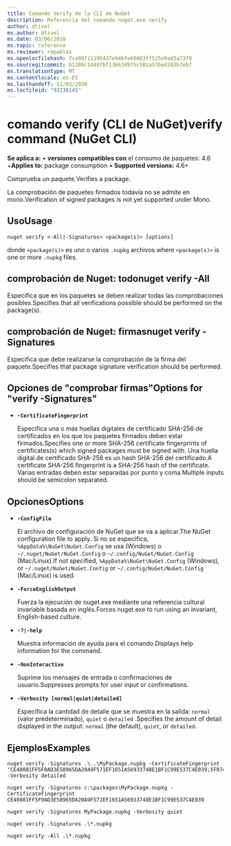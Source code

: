```yaml
---
title: Comando Verify de la CLI de NuGet
description: Referencia del comando nuget.exe verify
author: dtivel
ms.author: dtivel
ms.date: 03/06/2018
ms.topic: reference
ms.reviewer: rmpablos
ms.openlocfilehash: 7ce08f11195437e94bfe69883ff525e9ad3a73f0
ms.sourcegitcommit: b138bc1d49fbf13b63d975c581a53be4283b7ebf
ms.translationtype: MT
ms.contentlocale: es-ES
ms.lasthandoff: 11/03/2020
ms.locfileid: "93238145"
---
```

# <a name="verify-command-nuget-cli"></a><span data-ttu-id="91e55-103">comando verify (CLI de NuGet)</span><span class="sxs-lookup"><span data-stu-id="91e55-103">verify command (NuGet CLI)</span></span>

<span data-ttu-id="91e55-104">**Se aplica a:** &bullet; **versiones compatibles con** el consumo de paquetes: 4.6 +</span><span class="sxs-lookup"><span data-stu-id="91e55-104">**Applies to:** package consumption &bullet; **Supported versions:** 4.6+</span></span>

<span data-ttu-id="91e55-105">Comprueba un paquete.</span><span class="sxs-lookup"><span data-stu-id="91e55-105">Verifies a package.</span></span>

<span data-ttu-id="91e55-106">La comprobación de paquetes firmados todavía no se admite en mono.</span><span class="sxs-lookup"><span data-stu-id="91e55-106">Verification of signed packages is not yet supported under Mono.</span></span>

## <a name="usage"></a><span data-ttu-id="91e55-107">Uso</span><span class="sxs-lookup"><span data-stu-id="91e55-107">Usage</span></span>

```cli
nuget verify <-All|-Signatures> <package(s)> [options]
```

<span data-ttu-id="91e55-108">donde `<package(s)>` es uno o varios `.nupkg` archivos.</span><span class="sxs-lookup"><span data-stu-id="91e55-108">where `<package(s)>` is one or more `.nupkg` files.</span></span>

## <a name="nuget-verify--all"></a><span data-ttu-id="91e55-109">comprobación de Nuget: todo</span><span class="sxs-lookup"><span data-stu-id="91e55-109">nuget verify -All</span></span>

<span data-ttu-id="91e55-110">Especifica que en los paquetes se deben realizar todas las comprobaciones posibles.</span><span class="sxs-lookup"><span data-stu-id="91e55-110">Specifies that all verifications possible should be performed on the package(s).</span></span>

## <a name="nuget-verify--signatures"></a><span data-ttu-id="91e55-111">comprobación de Nuget: firmas</span><span class="sxs-lookup"><span data-stu-id="91e55-111">nuget verify -Signatures</span></span>

<span data-ttu-id="91e55-112">Especifica que debe realizarse la comprobación de la firma del paquete.</span><span class="sxs-lookup"><span data-stu-id="91e55-112">Specifies that package signature verification should be performed.</span></span>

## <a name="options-for-verify--signatures"></a><span data-ttu-id="91e55-113">Opciones de "comprobar firmas"</span><span class="sxs-lookup"><span data-stu-id="91e55-113">Options for "verify -Signatures"</span></span>

- **`-CertificateFingerprint`**

  <span data-ttu-id="91e55-114">Especifica una o más huellas digitales de certificado SHA-256 de certificados en los que los paquetes firmados deben estar firmados.</span><span class="sxs-lookup"><span data-stu-id="91e55-114">Specifies one or more SHA-256 certificate fingerprints of certificates(s) which signed packages must be signed with.</span></span> <span data-ttu-id="91e55-115">Una huella digital de certificado SHA-256 es un hash SHA-256 del certificado.</span><span class="sxs-lookup"><span data-stu-id="91e55-115">A certificate SHA-256 fingerprint is a SHA-256 hash of the certificate.</span></span> <span data-ttu-id="91e55-116">Varias entradas deben estar separadas por punto y coma.</span><span class="sxs-lookup"><span data-stu-id="91e55-116">Multiple inputs should be semicolon separated.</span></span>

## <a name="options"></a><span data-ttu-id="91e55-117">Opciones</span><span class="sxs-lookup"><span data-stu-id="91e55-117">Options</span></span>

- **`-ConfigFile`**

  <span data-ttu-id="91e55-118">El archivo de configuración de NuGet que se va a aplicar.</span><span class="sxs-lookup"><span data-stu-id="91e55-118">The NuGet configuration file to apply.</span></span> <span data-ttu-id="91e55-119">Si no se especifica, `%AppData%\NuGet\NuGet.Config` se usa (Windows) o `~/.nuget/NuGet/NuGet.Config` o `~/.config/NuGet/NuGet.Config` (Mac/Linux).</span><span class="sxs-lookup"><span data-stu-id="91e55-119">If not specified, `%AppData%\NuGet\NuGet.Config` (Windows), or `~/.nuget/NuGet/NuGet.Config` or `~/.config/NuGet/NuGet.Config` (Mac/Linux) is used.</span></span>

- **`-ForceEnglishOutput`**

  <span data-ttu-id="91e55-120">Fuerza la ejecución de nuget.exe mediante una referencia cultural invariable basada en inglés.</span><span class="sxs-lookup"><span data-stu-id="91e55-120">Forces nuget.exe to run using an invariant, English-based culture.</span></span>

- **`-?|-help`**

  <span data-ttu-id="91e55-121">Muestra información de ayuda para el comando.</span><span class="sxs-lookup"><span data-stu-id="91e55-121">Displays help information for the command.</span></span>

- **`-NonInteractive`**

  <span data-ttu-id="91e55-122">Suprime los mensajes de entrada o confirmaciones de usuario.</span><span class="sxs-lookup"><span data-stu-id="91e55-122">Suppresses prompts for user input or confirmations.</span></span>

- **`-Verbosity [normal|quiet|detailed]`**

  <span data-ttu-id="91e55-123">Especifica la cantidad de detalle que se muestra en la salida: `normal` (valor predeterminado), `quiet` o `detailed` .</span><span class="sxs-lookup"><span data-stu-id="91e55-123">Specifies the amount of detail displayed in the output: `normal` (the default), `quiet`, or `detailed`.</span></span>

## <a name="examples"></a><span data-ttu-id="91e55-124">Ejemplos</span><span class="sxs-lookup"><span data-stu-id="91e55-124">Examples</span></span>

```cli
nuget verify -Signatures .\..\MyPackage.nupkg -CertificateFingerprint "CE40881FF5F0AD3E58965DA20A9F571EF1651A56933748E1BF1C99E537C4E039;5F874AAF47BCB268A19357364E7FBB09D6BF9E8A93E1229909AC5CAC865802E2" -Verbosity detailed

nuget verify -Signatures c:\packages\MyPackage.nupkg -CertificateFingerprint CE40881FF5F0AD3E58965DA20A9F571EF1651A56933748E1BF1C99E537C4E039

nuget verify -Signatures MyPackage.nupkg -Verbosity quiet

nuget verify -Signatures .\*.nupkg

nuget verify -All .\*.nupkg

```